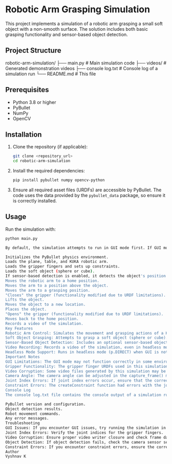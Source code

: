# Robotic Arm Grasping Simulation

This project implements a simulation of a robotic arm grasping a small soft object with a non-smooth surface. The solution includes both basic grasping functionality and sensor-based object detection.

## Project Structure

robotic-arm-simulation/
├── main.py        # Main simulation code
├── videos/        # Generated demonstration videos
├── console log.txt # Console log of a simulation run
└── README.md      # This file

## Prerequisites

* Python 3.8 or higher
* PyBullet
* NumPy
* OpenCV

## Installation

1.  Clone the repository (if applicable):

    ```bash
    git clone <repository_url>
    cd robotic-arm-simulation
    ```

2.  Install the required dependencies:

    ```bash
    pip install pybullet numpy opencv-python
    ```

3.  Ensure all required asset files (URDFs) are accessible by PyBullet. The code uses the data provided by the `pybullet_data` package, so ensure it is correctly installed.

## Usage

Run the simulation with:

```bash
python main.py

By default, the simulation attempts to run in GUI mode first. If GUI mode fails (due to environment limitations), it falls back to DIRECT (headless) mode. The simulation performs the following steps:

Initializes the PyBullet physics environment.
Loads the plane, table, and KUKA robotic arm.
Loads the gripper fingers and sets up constraints.
Loads the soft object (sphere or cube).
If sensor-based detection is enabled, it detects the object's position.
Moves the robotic arm to a home position.
Moves the arm to a position above the object.
Moves the arm to a grasping position.
"Closes" the gripper (functionality modified due to URDF limitations).
Lifts the object.
Moves the object to a new location.
Places the object.
"Opens" the gripper (functionality modified due to URDF limitations).
Moves back to the home position.
Records a video of the simulation.
Key Features
Robotic Arm Control: Simulates the movement and grasping actions of a KUKA robotic arm.
Soft Object Grasping: Attempts to grasp a soft object (sphere or cube). The gripper functionality has been modified due to URDF issues.
Sensor-Based Object Detection: Includes an optional sensor-based object detection mechanism (RGB-D camera simulation).
Video Recording: Records a video of the simulation, even in headless mode.
Headless Mode Support: Runs in headless mode (p.DIRECT) when GUI is not available.
Important Notes
GUI Limitations: The GUI mode may not function correctly in some environments, such as Replit, due to graphics driver issues. The simulation defaults to headless mode in such cases.
Gripper Functionality: The gripper finger URDFs used in this simulation do not contain joints. The open_gripper() and close_gripper() functions have been modified to simply return without performing any actions.
Video Corruption: Some video files generated by this simulation may be corrupted. This can be due to environment limitations or issues with the OpenCV video writer.
Camera Angle: The camera angle can be adjusted in the capture_frame() method to improve the view of the grasping action.
Joint Index Errors: If joint index errors occur, ensure that the correct joint indices are used for the gripper fingers. The joint indices can be printed to the console using the provided code.
Constraint Errors: The createConstraint function had errors with the jointLowerLimit keyword argument. This was fixed by using the changeConstraint method.
Console Log
The console log.txt file contains the console output of a simulation run in p.DIRECT mode. It provides information about the simulation's progress, including:

PyBullet version and configuration.
Object detection results.
Robot movement commands.
Any error messages.
Troubleshooting
GUI Issues: If you encounter GUI issues, try running the simulation in p.DIRECT mode.
Joint Index Errors: Verify the joint indices for the gripper fingers.
Video Corruption: Ensure proper video writer closure and check frame data.
Object Detection: If object detection fails, check the camera sensor setup and object placement.
Constraint Errors: If you encounter constraint errors, ensure the correct use of the changeConstraint method.
Author
Vyshnav K
